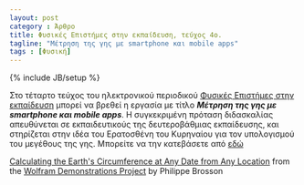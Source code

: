 ```yaml
---
layout: post
category : Άρθρο
title: Φυσικές Επιστήμες στην εκπαίδευση, τεύχος 4ο.
tagline: "Μέτρηση της γης με smartphone και mobile apps"
tags : [Φυσική]
---
```

{% include JB/setup %}


Στο τέταρτο τεύχος του ηλεκτρονικού περιοδικού [Φυσικές Επιστήμες στην εκπαίδευση](http://physcool.web.auth.gr/index.php?start=10) μπορεί να βρεθεί η εργασία με τίτλο ***Μέτρηση της γης με smartphone και mobile apps***. Η συγκεκριμένη πρόταση διδασκαλίας απευθύνεται σε εκπαιδευτικούς της δευτεροβάθμιας εκπαίδευσης, και στηρίζεται στην ιδέα του Ερατοσθένη του Κυρηναίου για τον υπολογισμού του μεγέθους της γης. Μπορείτε να την κατεβάσετε από [εδώ](https://drive.google.com/open?id=0B2PMgebiPbrIeU4yNUJzb0VKSjA)


<script type='text/javascript' src='http://demonstrations.wolfram.com/javascript/embed.js' ></script><script type='text/javascript'>var demoObj = new DEMOEMBED(); demoObj.run('CalculatingTheEarthsCircumferenceAtAnyDateFromAnyLocation', '', '547', '675');</script><div id='DEMO_CalculatingTheEarthsCircumferenceAtAnyDateFromAnyLocation'><a class='demonstrationHyperlink' href='http://demonstrations.wolfram.com/CalculatingTheEarthsCircumferenceAtAnyDateFromAnyLocation/' target='_blank'>Calculating the Earth's Circumference at Any Date from Any Location</a> from the <a class='demonstrationHyperlink' href='http://demonstrations.wolfram.com/' target='_blank'>Wolfram Demonstrations Project</a> by Philippe Brosson</div><br />